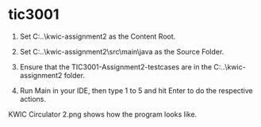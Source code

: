 # tic3001

1. Set C:\..\kwic-assignment2 as the Content Root.

2. Set C:\..\kwic-assignment2\src\main\java as the Source Folder.

3. Ensure that the TIC3001-Assignment2-testcases are in the C:\..\kwic-assignment2 folder.

4. Run Main in your IDE, then type 1 to 5 and hit Enter to do the respective actions.

KWIC Circulator 2.png shows how the program looks like.